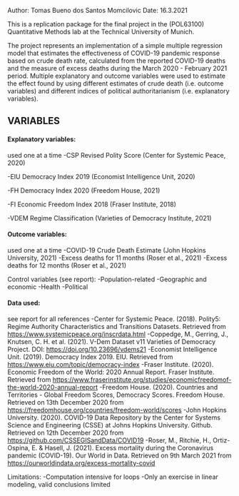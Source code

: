 Author: Tomas Bueno dos Santos Momcilovic
Date: 16.3.2021

This is a replication package for the final project in the (POL63100) Quantitative Methods lab at the Technical University of Munich.

The project represents an implementation of a simple multiple regression model that estimates the effectiveness of COVID-19 pandemic response based on crude death rate, calculated from the reported COVID-19 deaths and the measure of excess deaths during the March 2020 - February 2021 period. Multiple explanatory and outcome variables were used to estimate the effect found by using different estimates of crude death (i.e. outcome variables) and different indices of political authoritarianism (i.e. explanatory variables).

## VARIABLES

#### Explanatory variables:
used one at a time
-CSP Revised Polity Score (Center for Systemic Peace, 2020)

-EIU Democracy Index 2019 (Economist Intelligence Unit, 2020)

-FH Democracy Index 2020 (Freedom House, 2021)

-FI Economic Freedom Index 2018 (Fraser Institute, 2018)

-VDEM Regime Classification (Varieties of Democracy Institute, 2021)

#### Outcome variables:
used one at a time
-COVID-19 Crude Death Estimate (John Hopkins University, 2021)
-Excess deaths for 11 months (Roser et al., 2021)
-Excess deaths for 12 months (Roser et al., 2021)

Control variables (see report):
-Population-related
-Geographic and economic
-Health
-Political

#### Data used: 
see report for all references
-Center for Systemic Peace. (2018). Polity5: Regime Authority Characteristics and Transitions Datasets. Retrieved from https://www.systemicpeace.org/inscrdata.html
-Coppedge, M., Gerring, J., Knutsen, C. H. et al. (2021). V-Dem Dataset v11
Varieties of Democracy Project. DOI: https://doi.org/10.23696/vdems21
-Economist Intelligence Unit. (2019). Democracy Index 2019. EIU. Retrieved from https://www.eiu.com/topic/democracy-index
-Fraser Institute. (2020). Economic Freedom of the World: 2020 Annual Report. Fraser Institute. Retrieved from https://www.fraserinstitute.org/studies/economicfreedomof-the-world-2020-annual-report
-Freedom House. (2020). Countries and Territories - Global Freedom Scores,
Democracy Scores. Freedom House. Retrieved on 13th December 2020 from
https://freedomhouse.org/countries/freedom-world/scores
-John Hopkins University. (2020). COVID-19 Data Repository by the Center for Systems Science and Engineering (CSSE) at Johns Hopkins University. Github. Retrieved on 12th December 2020 from https://github.com/CSSEGISandData/COVID19
-Roser, M., Ritchie, H., Ortiz-Ospina, E. & Hasell, J. (2021). Excess mortality during the Coronavirus pandemic (COVID-19). Our World in Data. Retrieved on 9th March 2021 from https://ourworldindata.org/excess-mortality-covid


Limitations:
-Computation intensive for loops
-Only an exercise in linear modeling, valid conclusions limited


